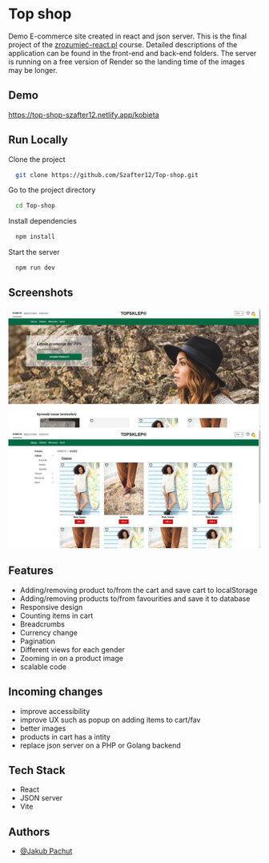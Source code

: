 # Top shop

Demo E-commerce site created in react and json server. This is the final project of the [zrozumieć-react.pl](https://zrozumiecreact.pl/) course. Detailed descriptions of the application can be found in the front-end and back-end folders. 
The server is running on a free version of Render so the landing time of the images may be longer. 
## Demo

https://top-shop-szafter12.netlify.app/kobieta

## Run Locally

Clone the project

```bash
  git clone https://github.com/Szafter12/Top-shop.git
```

Go to the project directory

```bash
  cd Top-shop
```

Install dependencies

```bash
  npm install
```

Start the server

```bash
  npm run dev
```

## Screenshots

![App Screenshot](./readme.png)
![App Screenshot](./readme2.png)

## Features

- Adding/removing product to/from the cart and save cart to localStorage
- Adding/removing products to/from favourities and save it to database
- Responsive design 
- Counting items in cart 
- Breadcrumbs
- Currency change 
- Pagination 
- Different views for each gender
- Zooming in on a product image
- scalable code 

## Incoming changes

- improve accessibility
- improve UX such as popup on adding items to cart/fav 
- better images
- products in cart has a intity
- replace json server on a PHP or Golang backend 

## Tech Stack

- React
- JSON server
- Vite

## Authors

- [@Jakub Pachut](https://github.com/Szafter12)
